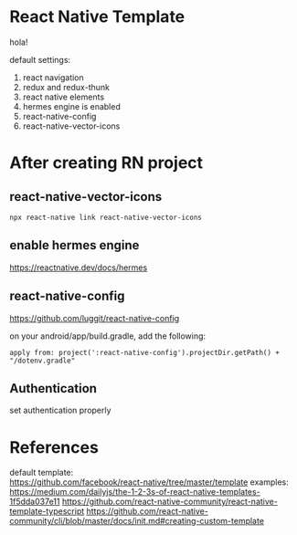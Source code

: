 # React Native Template

hola!

default settings:

1. react navigation
2. redux and redux-thunk
3. react native elements
4. hermes engine is enabled
5. react-native-config
6. react-native-vector-icons

# After creating RN project

## react-native-vector-icons

```
npx react-native link react-native-vector-icons
```

## enable hermes engine

https://reactnative.dev/docs/hermes

## react-native-config

https://github.com/luggit/react-native-config

on your android/app/build.gradle, add the following:

```
apply from: project(':react-native-config').projectDir.getPath() + "/dotenv.gradle"
```

## Authentication

set authentication properly

# References

default template: \
https://github.com/facebook/react-native/tree/master/template
examples: \
https://medium.com/dailyjs/the-1-2-3s-of-react-native-templates-1f5dda037e11
https://github.com/react-native-community/react-native-template-typescript
https://github.com/react-native-community/cli/blob/master/docs/init.md#creating-custom-template
